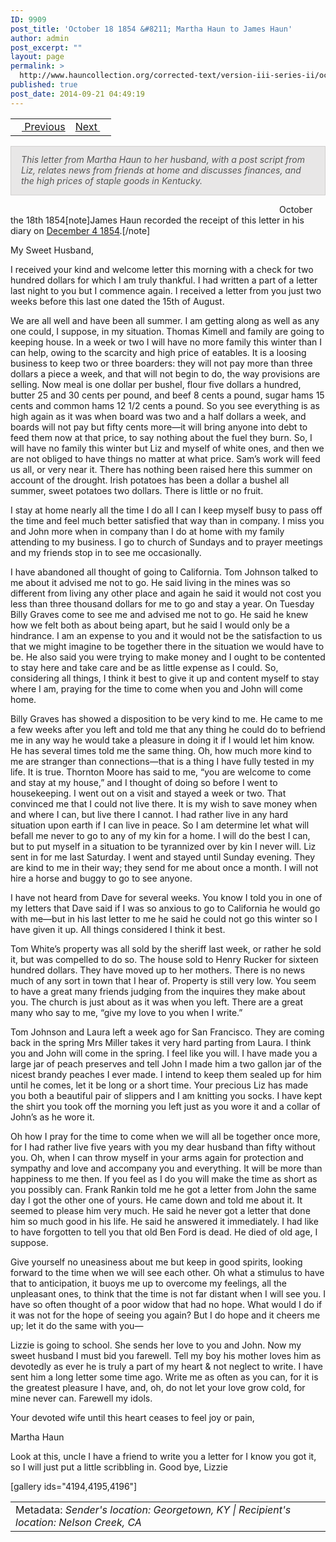 ```yaml
---
ID: 9909
post_title: 'October 18 1854 &#8211; Martha Haun to James Haun'
author: admin
post_excerpt: ""
layout: page
permalink: >
  http://www.hauncollection.org/corrected-text/version-iii-series-ii/october-18-1854-martha-haun-to-james-haun/
published: true
post_date: 2014-09-21 04:49:19
---
```

<table style="width: 100%;">
<tbody>
<tr>
<td style="text-align: left;"><a title="August 29 1854" href="http://www.hauncollection.org/version-3/version-iii-series-ii/august-29-1854-martha-haun-to-james-haun/"><img src="https://lh3.googleusercontent.com/-EFJpxxNiPNw/VqgtWBCZrMI/AAAAAAAAAFU/WfY4lPFWWkg/s800-Ic42/Soeb-Plain-Arrows-8-10px.png" alt="" width="10" height="10" /> Previous</a></td>
<td style="text-align: right;"><a title="October 25 1854" href="http://www.hauncollection.org/version-3/version-iii-series-ii/october-25-1854-lizzie-hurst-to-james-haun/">Next <img src="https://lh3.googleusercontent.com/-67k0cYlpXHw/VqgtWKz1MXI/AAAAAAAAAFU/k9PW_Piyurk/s800-Ic42/Soeb-Plain-Arrows-5-10px.png" alt="" width="10" height="10" /></a></td>
</tr>
</tbody>
</table>
<p style="padding: 12px 16px 14px 16px; color: #555555; background-color: #e8e7e7; border: #d2d0cf 1px solid;"><em>This letter from Martha Haun to her husband, with a post script from Liz, relates news from friends at home and discusses finances, and the high prices of staple goods in Kentucky.
</em></p>
<span style="margin-left: 430px;">October the 18th 1854[note]James Haun recorded the receipt of this letter in his diary on <a title="December 1854" href="http://www.hauncollection.org/version-3/version-iii-series-i/december-1854/" target="_blank" rel="noopener">December 4 1854</a>.[/note]</span>
<p class="p1"><span class="s1">My Sweet Husband,</span></p>
<p class="p1"><span class="s1"> I received your kind and welcome letter this morning with a check for two hundred dollars for which I am truly thankful. I had written a part of a letter<span class="Apple-converted-space">  </span>last night to you but I commence again. I received a letter from you just two weeks before this last one dated the 15th of August.</span></p>
<p class="p1"><span class="s1">We are all well and have been all summer. I am getting along as well as any one could, I suppose, in my situation. Thomas Kimell and family are going to keeping house. In a week or two I will have no more family this winter than I can help, owing to the scarcity and high price of eatables. It is a loosing business to keep two or three boarders: they will not pay more than three dollars a piece a week, and that will not begin to do, the way provisions are selling. Now meal is one dollar per bushel, flour five dollars a hundred, butter 25 and 30 cents per pound, and beef 8 cents a pound, sugar hams 15 cents and common hams 12 1/2 cents a pound. So you see everything is as high again as it was when board was two and a half dollars a week, and boards will not pay but fifty cents more</span>—it will bring anyone into debt to feed them now at that price, to say nothing about the fuel they burn. So, I will have no family this winter but Liz and myself of white ones, and then we are not obliged to have things no matter at what price. Sam’s work will feed us all, or very near it. There has nothing been raised here this summer on account of the drought. Irish potatoes has been a dollar a bushel all summer, sweet potatoes two dollars. There is little or no fruit.</p>
<p class="p1"><span class="s1">I stay at home nearly all the time I do all I can I keep myself busy to pass off the time and feel much better satisfied that way than in company. I miss you and John more when in company than I do at home with my family attending to my business. I go to church of Sundays and to prayer meetings and my friends stop in to see me occasionally. </span></p>
<p class="p1"><span class="s1">I have abandoned all thought of going to California. Tom Johnson talked to me about it advised me not to go. He said living in the mines was so different from living any other place and again he said it would not cost you less than three thousand dollars for me to go and stay a year. On Tuesday Billy Graves come to see me and advised me not to go. He said he knew how we felt both as about being apart, but he said I would only be a hindrance. I am an expense to you and it would not be the satisfaction to us that we might imagine to be together there in the situation we would have to be. He also said you were trying to make money and I ought to be contented to stay here and take care and be as little expense as I could. So, considering all things, I think it best to give it up and content myself to stay where I am, praying for the time to come when you and John will come home. </span></p>
<p class="p1"><span class="s1">Billy Graves has showed a disposition to be very kind to me. He came to me a few weeks after you left and told me that any thing he could do to befriend me in any way he would take a pleasure in doing it if I would let him know. He has several times told me the same thing. Oh, how much more kind to me are stranger than connections</span>—that is a thing I have fully tested in my life. It is true. Thornton Moore has said to me, “you are welcome to come and stay at my house,” and I thought of doing so before I went to housekeeping. I went out on a visit and stayed a week or two. That convinced me that I could not live there. It is my wish to save money when and where I can, but live there I cannot. I had rather live in any hard situation upon earth if I can live in peace. So I am determine let what will befall me never to go to any of my kin for a home. I will do the best I can, but to put myself in a situation to be tyrannized over by kin I never will. Liz sent in for me last Saturday. I went and stayed until Sunday evening. They are kind to me in their way; they send for me about once a month. I will not hire a horse and buggy to go to see anyone.</p>
<p class="p1"><span class="s1">I have not heard from Dave for several weeks. You know I told you in one of my letters that Dave said if I was so anxious to go to California he would go with me</span>—but in his last letter to me he said he could not go this winter so I have given it up. All things considered I think it best.</p>
<p class="p1"><span class="s1">Tom White’s property was all sold by the sheriff last week, or rather he sold it, but was compelled to do so. The house sold to Henry Rucker for sixteen hundred dollars. They have moved up to her mothers. There is no news much of any sort in town that I hear of. Property is still very low. You seem to have a great many friends judging from the inquires they make about you. The church is just about as it was when you left. There are a great many who say to me, “give my love to you when I write.”</span></p>
<p class="p1"><span class="s1">Tom Johnson and Laura left a week ago for San Francisco. They are coming back in the spring Mrs Miller takes it very hard parting from Laura. I think you and John will come in the spring. I feel like you will. I have made you a large jar of peach preserves and tell John I made him a two gallon jar of the nicest brandy peaches I ever made. I intend to keep them sealed up for him until he comes, let it be long or a short time. Your precious Liz has made you both a beautiful pair of slippers and I am knitting you socks. I have kept the shirt you took off the morning you left just as you wore it and a collar of John’s as he wore it. </span></p>
<p class="p1"><span class="s1">Oh how I pray for the time to come when we will all be together once more, for I had rather live five years with you my dear husband than fifty without you. Oh, when I can throw myself in your arms again for protection and sympathy and love and accompany you and everything. It will be more than happiness to me then. If you feel as I do you will make the time as short as you possibly can. Frank Rankin told me he got a letter from John the same day I got the other one of yours. He came down and told me about it. It seemed to please him very much. He said he never got a letter that done him so much good in his life. He said he answered it immediately. I had like to have forgotten to tell you that old Ben Ford is dead. He died of old age, I suppose. </span></p>
<p class="p1"><span class="s1">Give yourself no uneasiness about me but keep in good spirits, looking forward to the time when we will see each other. Oh what a stimulus to have that to anticipation, it buoys me up to overcome my feelings, all the unpleasant ones, to think that the time is not far distant when I will see you. I have so often thought of a poor widow that had no hope. What would I do if it was not for the hope of seeing you again? But I do hope and it cheers me up; let it do the same with you</span>—</p>
<p class="p1"><span class="s1">Lizzie is going to school. She sends her love to you and John. Now my sweet husband I must bid you farewell. Tell my boy his mother loves him as devotedly as ever he is truly a part of my heart &amp; not neglect to write. I have sent him a long letter some time ago. Write me as often as you can, for it is the greatest pleasure I have, and, oh, do not let your love grow cold, for mine never can. Farewell my idols. </span></p>
<p class="p1"><span class="s1">Your devoted wife until this heart ceases to feel joy or pain, </span></p>
<p class="p1"><span class="s1">Martha Haun</span></p>
<p class="p1"><span class="s1">Look at this, uncle I have a friend to write you a letter for I know you got it, so I will just put a little scribbling in. Good bye, Lizzie</span></p>
[gallery ids="4194,4195,4196"]
<table style="width: 100%;">
<tbody>
<tr>
<td>Metadata: <em>Sender's location: Georgetown, KY | Recipient's location: Nelson Creek, CA</em></td>
</tr>
</tbody>
</table>